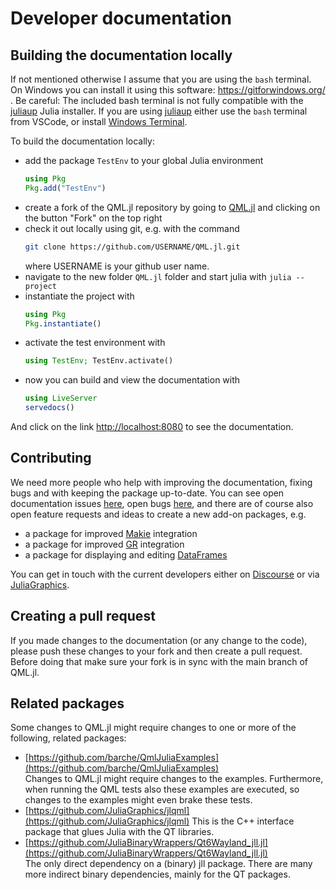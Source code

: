 # Developer documentation

## Building the documentation locally

If not mentioned otherwise I assume that you are using the `bash` terminal. On Windows you can install
it using this software: https://gitforwindows.org/ . Be careful: The included bash terminal is not fully compatible with the [juliaup](https://github.com/JuliaLang/juliaup) Julia installer. If you are using [juliaup](https://github.com/JuliaLang/juliaup) either use the `bash` terminal from VSCode, or install [Windows Terminal](https://apps.microsoft.com/detail/windows-terminal/9N0DX20HK701).

To build the documentation locally:
- add the package `TestEnv` to your global Julia environment  
  ```julia
  using Pkg
  Pkg.add("TestEnv")
  ```
- create a fork of the QML.jl repository by going to [QML.jl](https://github.com/JuliaGraphics/QML.jl) and
clicking on the button "Fork" on the top right
- check it out locally using git, e.g. with the command  
  ```bash
  git clone https://github.com/USERNAME/QML.jl.git
  ```
  where USERNAME is your github user name.
- navigate to the new folder `QML.jl` folder and start julia with `julia --project`
- instantiate the project with
  ```julia
  using Pkg
  Pkg.instantiate()
  ```
- activate the test environment with
  ```julia
  using TestEnv; TestEnv.activate()
  ```
- now you can build and view the documentation with
  ```julia
  using LiveServer
  servedocs()
  ```

And click on the link [http://localhost:8080](http://localhost:8080) to see the documentation.

## Contributing
We need more people who help with improving the documentation, fixing bugs and with keeping the package up-to-date. You can see open documentation issues [here](https://github.com/JuliaGraphics/QML.jl/issues?q=is%3Aopen+is%3Aissue+label%3Adocumentation), open bugs [here](https://github.com/JuliaGraphics/QML.jl/issues?q=is%3Aopen+is%3Aissue+label%3A%22bug%22), and there are of course also open feature requests and ideas to create a new add-on packages, e.g.
- a package for improved [Makie](https://github.com/MakieOrg/Makie.jl) integration
- a package for improved [GR](https://github.com/jheinen/GR.jl) integration
- a package for displaying and editing [DataFrames](https://dataframes.juliadata.org/stable/)

You can get in touch with the current developers either on [Discourse](https://discourse.julialang.org/) or via [JuliaGraphics](https://github.com/orgs/JuliaGraphics/discussions). 

## Creating a pull request
If you made changes to the documentation (or any change to the code), please push these changes to your fork and then create a pull request. Before doing that make sure your fork is in sync with the main
branch of QML.jl.

## Related packages
Some changes to QML.jl might require changes to one or more of the following, related packages:

- [https://github.com/barche/QmlJuliaExamples](https://github.com/barche/QmlJuliaExamples)  
  Changes to QML.jl might require changes to the examples. Furthermore, when running the QML tests also
  these examples are executed, so changes to the examples might even brake these tests.
- [https://github.com/JuliaGraphics/jlqml](https://github.com/JuliaGraphics/jlqml)
  This is the C++ interface package that glues Julia with the QT libraries.
- [https://github.com/JuliaBinaryWrappers/Qt6Wayland_jll.jl](https://github.com/JuliaBinaryWrappers/Qt6Wayland_jll.jl)  
  The only direct dependency on a (binary) jll package. There are many more indirect binary dependencies,
  mainly for the QT packages.